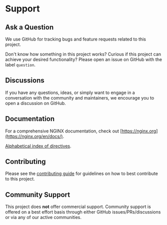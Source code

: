 # Support

## Ask a Question

We use GitHub for tracking bugs and feature requests related to this project.

Don't know how something in this project works? Curious if this project can achieve your desired functionality? Please open an issue on GitHub with the label `question`.

## Discussions

If you have any questions, ideas, or simply want to engage in a conversation with the community and maintainers, we encourage you to open a discussion on GitHub.

## Documentation

For a comprehensive NGINX documentation, check out [https://nginx.org](https://nginx.org/en/docs/).

[Alphabetical index of directives](https://nginx.org/en/docs/dirindex.html). 


## Contributing

Please see the [contributing guide](https://github.com/nginx/nginx/blob/master/CONTRIBUTING.md) for guidelines on how to best contribute to this project.

<!-- ## Commercial Support

Commercial support for this project may be available. Please get in touch with [NGINX sales](https://www.nginx.com/contact-sales/) or check your contract details for more info! -->

## Community Support

This project does **not** offer commercial support. Community support is offered on a best effort basis through either GitHub issues/PRs/discussions or via any of our active communities.
